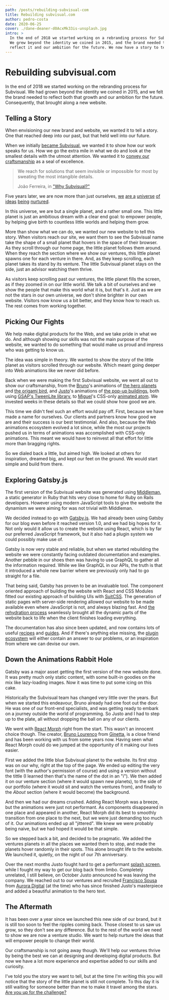 ```yaml
---
path: /posts/rebuilding-subvisual-com
title: Rebuilding subvisual.com
author: pedro-costa
date: 2020-06-25
cover: ./dane-deaner-d0AcxMk33is-unsplash.jpg
intro: >
  In the end of 2018 we started working on a rebranding process for Subvisual.
  We grew beyond the identity we coined in 2015, and the brand needed to
  reflect it and our ambition for the future. We now have a story to tell.
---
```



# Rebuilding subvisual.com

In the end of 2018 we started working on the rebranding process for Subvisual.
We had grown beyond the identity we coined in 2015, and we felt the brand
needed to reflect both that growth and our ambition for the future.
Consequently, that brought along a new website.


## Telling a Story

When envisioning our new brand and website, we wanted it to tell a story. One
that reached deep into our past, but that held well into our future.

When we initially [became Subvisual], we wanted it to show how our work speaks
for us. How we go the extra mile in what we do and look at the smallest details
with the utmost attention. We wanted it to [convey our
craftsmanship][why-subvisual] as a seal of excellence.

> We reach for solutions that seem invisible or impossible for most by sweating
> the most intangible details.
>
> João Ferreira, in ["Why Subvisual?"][why-subvisual]

Five years later, we are now more than just ourselves,
[we][auroradigital.co] [are a][coverflex.com] [universe][finiam.com]
[of][keyruptive.com] [ideas][ondastudio.co] [being][sioslife.com]
[nurtured][utrust.com].

In this universe, we are but a single planet, and a rather small one. This
little planet is just an ambitious dream with a clear end goal: to empower
people, by helping give birth to countless little worlds and helping them grow.

More than show what we can do, we wanted our new website to tell this story.
When visitors reach our site, we want them to see the Subvisual name take the
shape of a small planet that hovers in the space of their browser. As they
scroll through our home page, the little planet follows them around. When they
reach the section where we show our ventures, this little planet spawns one
for each venture in there. And, as they keep scrolling, each planet takes its
stand by its venture. The little Subvisual planet stays on the side, just an
advisor watching them thrive.

As visitors keep scrolling past our ventures, the little planet fills the
screen, as if they zoomed in on our little world. We talk a bit of ourselves
and we show the people that make this world what it is, but that's it. Just as
we are not the stars in our own universe, we don't shine brighter in our own
website. Visitors now know us a bit better, and they know how to reach us. The
rest comes from working together.


## Picking Our Fights

We help make digital products for the Web, and we take pride in what we do. And
although showing our skills was not the main purpose of the website, we wanted
to do something that would make us proud and impress who was getting to know
us.

The idea was simple in theory. We wanted to show the story of the little planet
as visitors scrolled through our website. Which meant going deeper into Web
animations like we never did before.

Back when we were making the first Subvisual website, we went all out to show
our craftsmanship, from the [Bruno]'s animations of [the hero planets] and [the
origami bird], and [Justo]'s animations of [the pop-up buildings], both using
[GSAP's TweenLite library], to [Miguel]'s CSS-only [animated atom]. We invested
weeks in these details so that we could show how good we are.

This time we didn't feel such an effort would pay off. First, because we have
made a name for ourselves. Our clients and partners know how good we are and
their success is our best testimonial. And also, because the Web animations
ecosystem evolved a lot since, while the most our projects pushed us in terms
of animations was accomplished with CSS-only animations. This meant we would
have to reinvest all that effort for little more than bragging rights.

So we dialed back a little, but aimed high. We looked at others for
inspiration, dreamed big, and kept our feet on the ground. We would start
simple and build from there.


## Exploring Gatsby.js

The first version of the Subvisual website was generated using [Middleman], a
static generator in Ruby that hits very close to home for Ruby on Rails
developers. However using modern JavaScript tools to give the website the
dynamism we were aiming for was not trivial with Middleman.

We decided instead to go with [Gatsby.js]. We had already been using Gatsby
for our blog even before it reached version 1.0, and we had big hopes for it.
Not only would it allow us to create the website using React, which is by far
our preferred JavaScript framework, but it also had a plugin system we could
possibly make use of.

Gatsby is now very stable and reliable, but when we started rebuilding the
website we were constantly facing outdated documentation and examples. Another
pebble in our shoes then was having to use GraphQL to gather all the
information required. While we like GraphQL in our APIs, the truth is that it
introduced a whole new barrier where we previously only had to go straight for
a file.

That being said, Gatsby has proven to be an invaluable tool. The component
oriented approach of building the website with React and CSS Modules fitted our
existing approach of building UIs with [SuitCSS]. The generation of static pages
with server-side rendering allowed our website to be made available even where
JavaScript is not, and always blazing fast. And [the rehydration process]
seamlessly brought all the dynamic parts of the website back to life when the
client finishes loading everything.

The documentation has also since been updated, and now contains lots of useful
[recipes] and [guides]. And if there's anything else missing, the [plugin
ecosystem] will either contain an answer to our problems, or an inspiration
from where we can devise our own.


## Down the Animations Rabbit Hole

Gatsby was a major asset getting the first version of the new website done. It
was pretty much only static content, with some built-in goodies on the mix like
lazy-loading images. Now it was time to put some icing on this cake.

Historically the Subvisual team has changed very little over the years. But
when we started this endeavour, Bruno already had one foot out the door. He was
one of our front-end specialists, and was getting ready to embark on a journey
outside the world of programming. So Justo and I had to step up to the plate,
all without dropping the ball on any of our clients.

We went with [React Morph] right from the start. This wasn't an innocent choice
though. The creator, [Bruno Lourenço] from [Ginetta], is a close friend and has
been working with us from some years now. Having seen what React Morph could do
we jumped at the opportunity of it making our lives easier.

First we added the little blue Subvisual planet to the website. Its first stop
was on our why, right at the top of the page. We ended up editing the very font
(with the author's permission of course) and using a version without the tittle
(I learned then that's the name of the dot in an "i"). We then added it on our
venture section (where it would spawn new planets), to the side of our
portfolio (where it would sit and watch the ventures from), and
finally to the _About_ section (where it would become) the background.

And then we had our dreams crushed. Adding React Morph was a breeze, but the
animations were just not performant. As components disappeared in one place
and appeared in another, React Morph did its best to smoothly transition from
one place to the next, but we were just demanding too much of it. Our
animations ended up all "jittered". We knew we were probably being naive, but
we had hoped it would be that simple.

So we stepped back a bit, and decided to be pragmatic. We added the ventures
planets in all the places we wanted them to stop, and made the planets hover
randomly in their spots. This alone brought life to the website. We launched
it, quietly, on the night of our 7th anniversary.

Over the next months Justo fought hard to get a performant [splash screen],
while I fought my way to get our blog back from limbo. Completely unrelated, I
still believe, on October Justo announced he was leaving the company. We
reached out to our ventures and recruited [Francisco Sousa] from
[Aurora Digital][auroradigital.co] (at the time) who has since finished Justo's
masterpiece and added a beautiful animation to the hero text.


## The Aftermath

It has been over a year since we launched this new side of our brand, but it is
still too soon to feel the ripples coming back. Those closest to us saw us
grow, so they don't see any difference. But to the rest of the world we need to
show we are now a venture studio. We want to help nurture the ideas that will
empower people to change their world.

Our craftsmanship is not going away though. We'll help our ventures thrive by
being the best we can at designing and developing digital products. But now we
have a lot more experience and expertise added to our skills and curiosity.

I've told you the story we want to tell, but at the time I'm writing this you
will notice that the story of the little planet is still not complete. To this
day it is still waiting for someone better than me to make it travel among the
stars. [Are you up for the challenge?][hiring-a-front-end-developer]


[became Subvisual]: https://subvisual.com/blog/posts/58-our-biggest-announcement-yet/
[why-subvisual]: https://subvisual.com/blog/posts/59-why-subvisual/
[auroradigital.co]: https://auroradigital.co
[coverflex.com]: https://www.coverflex.com/
[finiam.com]: https://www.finiam.com/
[keyruptive.com]: https://keyruptive.com/
[ondastudio.co]: https://ondastudio.co
[sioslife.com]: https://sioslife.com/
[utrust.com]: https://utrust.com/
[Bruno]: https://twitter.com/azevedo_252
[the hero planets]: https://codepen.io/azevedo-252/pen/RPQvmd
[the origami bird]: https://codepen.io/azevedo-252/pen/rVvMXX
[Justo]: https://twitter.com/jpjustonunes
[the pop-up buildings]: https://codepen.io/joaojusto/pen/ZGrPKv
[GSAP's TweenLite library]: https://greensock.com/tweenlite
[Miguel]: https://twitter.com/naps62
[animated atom]: https://codepen.io/naps62/pen/MwVRXZ
[Middleman]: https://middlemanapp.com/
[Gatsby.js]: https://www.gatsbyjs.org
[SuitCSS]: https://suitcss.github.io/
[the rehydration process]: https://www.gatsbyjs.org/docs/adding-app-and-website-functionality/#how-hydration-makes-apps-possible
[recipes]: https://www.gatsbyjs.org/docs/recipes/
[guides]: https://www.gatsbyjs.org/docs/guides/
[plugin ecosystem]: https://www.gatsbyjs.org/plugins/
[React Morph]: https://github.com/brunnolou/react-morph
[Bruno Lourenço]: https://twitter.com/brunnolou
[Ginetta]: https://ginetta.net/
[splash screen]: https://en.wikipedia.org/wiki/Splash_screen
[Francisco Sousa]: https://twitter.com/goodxicosousa
[hiring-a-front-end-developer]: https://subvisual.com/blog/posts/146-subvisual-is-hiring-a-frontend-developer/
